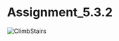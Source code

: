 # Assignment_5.3.2
![ClimbStairs](https://github.com/user-attachments/assets/81ed1fc0-f457-431d-a09b-3f24c326a4c5)
